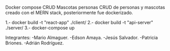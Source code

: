 Docker compose CRUD Mascotas personas
CRUD de personas y mascotas creado con el MERN stack, posteriormente fue dockerizado.

1.- docker build -t "react-app" ./client/ 2.- docker build -t "api-server" ./server/ 3.- docker-compose up

Integrantes: -Mario Almaguer. -Edson Amaya. -Jesús Salvador. -Patricia Briones. -Adrián Rodríguez.
